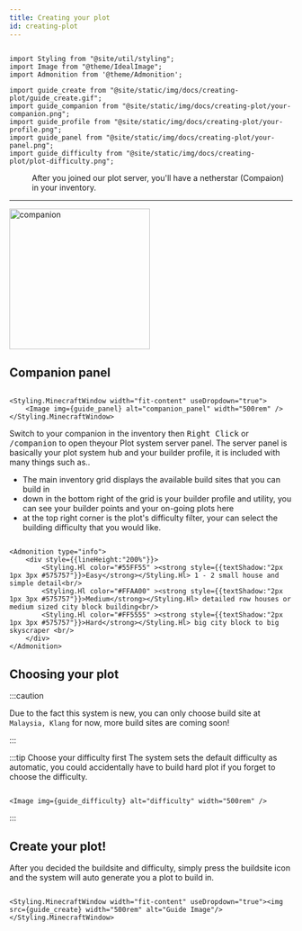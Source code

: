 ```yaml
---
title: Creating your plot
id: creating-plot
---
```


```mdx-code-block

import Styling from "@site/util/styling";
import Image from "@theme/IdealImage";
import Admonition from '@theme/Admonition';

import guide_create from "@site/static/img/docs/creating-plot/guide_create.gif";
import guide_companion from "@site/static/img/docs/creating-plot/your-companion.png";
import guide_profile from "@site/static/img/docs/creating-plot/your-profile.png";
import guide_panel from "@site/static/img/docs/creating-plot/your-panel.png";
import guide_difficulty from "@site/static/img/docs/creating-plot/plot-difficulty.png";

```
<div class="container"><div class="row">
    <div class="col col--6"><dd>After you joined our plot server, you'll have a netherstar (Compaion) in your inventory.</dd><hr/></div>
    <div class="col col--6"><Image img={guide_companion} alt="companion" width="250rem" style={{borderRadius:"6px"}} className="item shadow--md" /></div>
</div></div>

## Companion panel
```mdx-code-block

<Styling.MinecraftWindow width="fit-content" useDropdown="true">
    <Image img={guide_panel} alt="companion_panel" width="500rem" />
</Styling.MinecraftWindow>

```

Switch to your companion in the inventory then <kbd>Right Click</kbd> or <kbd>/companion</kbd> to open theyour Plot system server panel.
The server panel is basically your plot system hub and your builder profile, it is included with many things such as..
- The main inventory grid displays the available build sites that you can build in
- down in the bottom right of the grid is your builder profile and utility, you can see your builder points and your on-going plots here
- at the top right corner is the plot's difficulty filter, your can select the building difficulty that you would like.

```mdx-code-block

<Admonition type="info">
    <div style={{lineHeight:"200%"}}>
        <Styling.Hl color="#55FF55" ><strong style={{textShadow:"2px 1px 3px #575757"}}>Easy</strong></Styling.Hl> 1 - 2 small house and simple detail<br/>
        <Styling.Hl color="#FFAA00" ><strong style={{textShadow:"2px 1px 3px #575757"}}>Medium</strong></Styling.Hl> detailed row houses or medium sized city block building<br/>
        <Styling.Hl color="#FF5555" ><strong style={{textShadow:"2px 1px 3px #575757"}}>Hard</strong></Styling.Hl> big city block to big skyscraper <br/>
    </div>
</Admonition>

```

## Choosing your plot 
:::caution 

Due to the fact this system is new, you can only choose build site at `Malaysia, Klang` for now, more build sites are coming soon!

:::

:::tip Choose your difficulty first
The system sets the default difficulty as automatic, you could accidentally have to build hard plot if you forget to choose the difficulty.

```mdx-code-block

<Image img={guide_difficulty} alt="difficulty" width="500rem" />

```
:::

## Create your plot!
After you decided the buildsite and difficulty, simply press the buildsite icon and the system will auto generate you a plot to build in.


```mdx-code-block

<Styling.MinecraftWindow width="fit-content" useDropdown="true"><img src={guide_create} width="500rem" alt="Guide Image"/></Styling.MinecraftWindow>

```